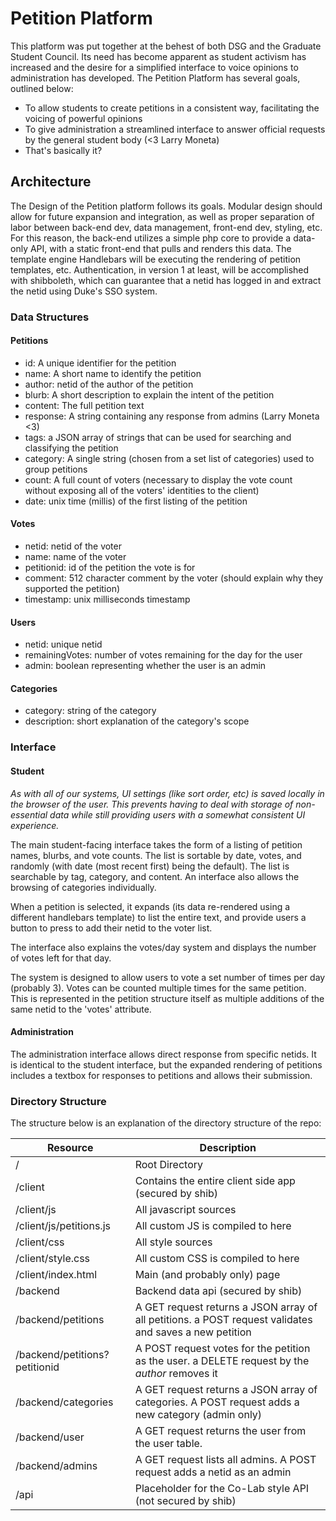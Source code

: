# Petition Platform

This platform was put together at the behest of both DSG and the Graduate Student Council. Its need has become apparent as student activism has increased and the desire for a simplified interface to voice opinions to administration has developed. The Petition Platform has several goals, outlined below:

 - To allow students to create petitions in a consistent way, facilitating the voicing of powerful opinions
 - To give administration a streamlined interface to answer official requests by the general student body (<3 Larry Moneta)
 - That's basically it?
 
## Architecture

The Design of the Petition platform follows its goals. Modular design should allow for future expansion and integration, as well as proper separation of labor between back-end dev, data management, front-end dev, styling, etc. For this reason, the back-end utilizes a simple php core to provide a data-only API, with a static front-end that pulls and renders this data. The template engine Handlebars will be executing the rendering of petition templates, etc. Authentication, in version 1 at least, will be accomplished with shibboleth, which can guarantee that a netid has logged in and extract the netid using Duke's SSO system.

### Data Structures

#### Petitions

 - id: A unique identifier for the petition
 - name: A short name to identify the petition
 - author: netid of the author of the petition
 - blurb: A short description to explain the intent of the petition
 - content: The full petition text
 - response: A string containing any response from admins (Larry Moneta <3)
 - tags: a JSON array of strings that can be used for searching and classifying the petition
 - category: A single string (chosen from a set list of categories) used to group petitions
 - count: A full count of voters (necessary to display the vote count without exposing all of the voters' identities to the client)
 - date: unix time (millis) of the first listing of the petition

#### Votes
 - netid: netid of the voter
 - name: name of the voter
 - petitionid: id of the petition the vote is for
 - comment: 512 character comment by the voter (should explain why they supported the petition)
 - timestamp: unix milliseconds timestamp

#### Users

 - netid: unique netid
 - remainingVotes: number of votes remaining for the day for the user
 - admin: boolean representing whether the user is an admin

#### Categories
 - category: string of the category
 - description: short explanation of the category's scope

### Interface

#### Student

*As with all of our systems, UI settings (like sort order, etc) is saved locally in the browser of the user. This prevents having to deal with storage of non-essential data while still providing users with a somewhat consistent UI experience.*

The main student-facing interface takes the form of a listing of petition names, blurbs, and vote counts. The list is sortable by date, votes, and randomly (with date (most recent first) being the default). The list is searchable by tag, category, and content. An interface also allows the browsing of categories individually.

When a petition is selected, it expands (its data re-rendered using a different handlebars template) to list the entire text, and provide users a button to press to add their netid to the voter list.

The interface also explains the votes/day system and displays the number of votes left for that day.

The system is designed to allow users to vote a set number of times per day (probably 3). Votes can be counted multiple times for the same petition. This is represented in the petition structure itself as multiple additions of the same netid to the 'votes' attribute. 
 
#### Administration

The administration interface allows direct response from specific netids. It is identical to the student interface, but the expanded rendering of petitions includes a textbox for responses to petitions and allows their submission.

### Directory Structure

The structure below is an explanation of the directory structure of the repo:


|Resource     | Description |
| ------------ | ------------- |
| /            | Root Directory |
| /client      | Contains the entire client side app (secured by shib) |
| /client/js   | All javascript sources |
| /client/js/petitions.js | All custom JS is compiled to here |
| /client/css  | All style sources |
| /client/style.css | All custom CSS is compiled to here |
| /client/index.html | Main (and probably only) page |
| /backend     | Backend data api (secured by shib) |
| /backend/petitions | A GET request returns a JSON array of all petitions. a POST request validates and saves a new petition |
| /backend/petitions?petitionid | A POST request votes for the petition as the user. a DELETE request by the *author* removes it |
| /backend/categories | A GET request returns a JSON array of categories. A POST request adds a new category (admin only) |
| /backend/user | A GET request returns the user from the user table. |
| /backend/admins | A GET request lists all admins. A POST request adds a netid as an admin |
| /api         | Placeholder for the Co-Lab style API (not secured by shib) |